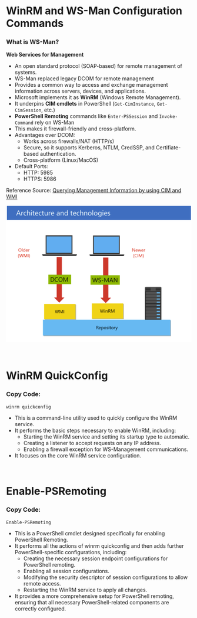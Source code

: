 # WinRM and WS-Man Configuration Commands

### What is WS-Man?
**Web Services for Management**
- An open standard protocol (SOAP-based) for remote management of systems.
- WS-Man replaced legacy DCOM for remote management
- Provides a common way to access and exchange management information across servers, devices, and applications.
- Microsoft implements it as **WinRM** (Windows Remote Management).
- It underpins **CIM cmdlets** in PowerShell (`Get-CimInstance`, `Get-CimSession`, etc.)
- **PowerShell Remoting** commands like `Enter-PSSession` and `Invoke-Command` rely on WS-Man
- This makes it firewall-friendly and cross-platform.
- Advantages over DCOM:
    - Works across firewalls/NAT (HTTP/s)
    - Secure, so it supports Kerberos, NTLM, CredSSP, and Certifiate-based authentication.
    - Cross-platform (Linux/MacOS) 
- Default Ports:
    - HTTP: 5985
    - HTTPS: 5986

Reference Source: [Querying Management Information by using CIM and WMI](https://infosec.co.il/querying-information-by-cim-and-wmi/)

![](https://github.com/franco-on-git/Images/blob/main/Scripts-and-Commands/WSMan.png)

<br>

# WinRM QuickConfig

### Copy Code:
```
winrm quickconfig
```

- This is a command-line utility used to quickly configure the WinRM service.
- It performs the basic steps necessary to enable WinRM, including:
    - Starting the WinRM service and setting its startup type to automatic.
    - Creating a listener to accept requests on any IP address.
    - Enabling a firewall exception for WS-Management communications.
- It focuses on the core WinRM service configuration.

<br>

# Enable-PSRemoting

### Copy Code:
```
Enable-PSRemoting
```
- This is a PowerShell cmdlet designed specifically for enabling PowerShell Remoting.
- It performs all the actions of winrm quickconfig and then adds further PowerShell-specific configurations, including:
    - Creating the necessary session endpoint configurations for PowerShell remoting.
    - Enabling all session configurations.
    - Modifying the security descriptor of session configurations to allow remote access.
    - Restarting the WinRM service to apply all changes.
- It provides a more comprehensive setup for PowerShell remoting, ensuring that all necessary PowerShell-related components are correctly configured.

